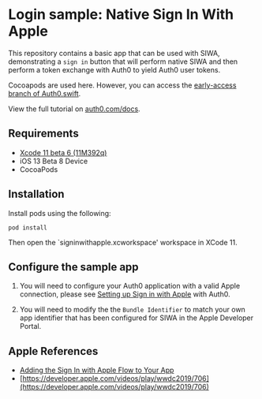 # Login sample: Native Sign In With Apple

This repository contains a basic app that can be used with SIWA, demonstrating a `sign in` button that will perform native SIWA and then perform a token exchange with Auth0 to yield Auth0 user tokens.

Cocoapods are used here. However, you can access the [early-access branch of Auth0.swift](https://github.com/auth0/Auth0.swift/tree/added-apple-token-exchange).

View the full tutorial on [auth0.com/docs](https://auth0.com/docs/quickstart/native/ios-swift-siwa).

## Requirements

- [Xcode 11 beta 6 (11M392q)](https://developer.apple.com/news/releases/)
- iOS 13 Beta 8 Device
- CocoaPods

## Installation

Install pods using the following:

```text
pod install
```

Then open the `signinwithapple.xcworkspace' workspace in XCode 11.

## Configure the sample app

1. You will need to configure your Auth0 application with a valid Apple connection, please see [Setting up Sign in with Apple](https://auth0.com/docs/connections/apple-setup) with Auth0.

1. You will need to modify the the `Bundle Identifier` to match your own app identifier that has been configured for SIWA in the Apple Developer Portal.

## Apple References

- [Adding the Sign In with Apple Flow to Your App](https://developer.apple.com/documentation/authenticationservices/adding_the_sign_in_with_apple_flow_to_your_app)
- [https://developer.apple.com/videos/play/wwdc2019/706](https://developer.apple.com/videos/play/wwdc2019/706)

